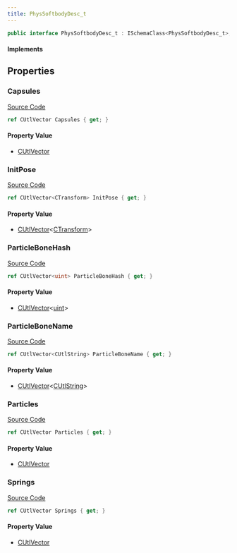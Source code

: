 ```yaml
---
title: PhysSoftbodyDesc_t
---
```


```csharp
public interface PhysSoftbodyDesc_t : ISchemaClass<PhysSoftbodyDesc_t>, ISchemaField, ISchemaClass, INativeHandle
```

#### Implements

## Properties

### Capsules

[Source Code](https://github.com/swiftly-solution/swiftlys2/blob/beta/managed/src/SwiftlyS2.Generated/Schemas/Interfaces/PhysSoftbodyDesc_t.cs#L25)

```csharp
ref CUtlVector Capsules { get; }
```

#### Property Value

- [CUtlVector](/docs/api/)

### InitPose

[Source Code](https://github.com/swiftly-solution/swiftlys2/blob/beta/managed/src/SwiftlyS2.Generated/Schemas/Interfaces/PhysSoftbodyDesc_t.cs#L27)

```csharp
ref CUtlVector<CTransform> InitPose { get; }
```

#### Property Value

- [CUtlVector](/docs/api/-1)<[CTransform](/docs/api/shared/natives/ctransform)>

### ParticleBoneHash

[Source Code](https://github.com/swiftly-solution/swiftlys2/blob/beta/managed/src/SwiftlyS2.Generated/Schemas/Interfaces/PhysSoftbodyDesc_t.cs#L16)

```csharp
ref CUtlVector<uint> ParticleBoneHash { get; }
```

#### Property Value

- [CUtlVector](/docs/api/-1)<[uint](https://learn.microsoft.com/dotnet/api/system.uint32)>

### ParticleBoneName

[Source Code](https://github.com/swiftly-solution/swiftlys2/blob/beta/managed/src/SwiftlyS2.Generated/Schemas/Interfaces/PhysSoftbodyDesc_t.cs#L29)

```csharp
ref CUtlVector<CUtlString> ParticleBoneName { get; }
```

#### Property Value

- [CUtlVector](/docs/api/-1)<[CUtlString](/docs/api/shared/natives/cutlstring)>

### Particles

[Source Code](https://github.com/swiftly-solution/swiftlys2/blob/beta/managed/src/SwiftlyS2.Generated/Schemas/Interfaces/PhysSoftbodyDesc_t.cs#L19)

```csharp
ref CUtlVector Particles { get; }
```

#### Property Value

- [CUtlVector](/docs/api/)

### Springs

[Source Code](https://github.com/swiftly-solution/swiftlys2/blob/beta/managed/src/SwiftlyS2.Generated/Schemas/Interfaces/PhysSoftbodyDesc_t.cs#L22)

```csharp
ref CUtlVector Springs { get; }
```

#### Property Value

- [CUtlVector](/docs/api/)

